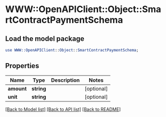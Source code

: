 # WWW::OpenAPIClient::Object::SmartContractPaymentSchema

## Load the model package
```perl
use WWW::OpenAPIClient::Object::SmartContractPaymentSchema;
```

## Properties
Name | Type | Description | Notes
------------ | ------------- | ------------- | -------------
**amount** | **string** |  | [optional] 
**unit** | **string** |  | [optional] 

[[Back to Model list]](../README.md#documentation-for-models) [[Back to API list]](../README.md#documentation-for-api-endpoints) [[Back to README]](../README.md)


